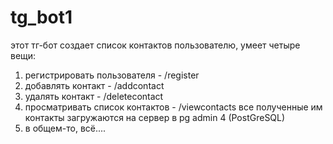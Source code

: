 # tg_bot1
этот тг-бот создает список контактов пользователю, умеет четыре вещи:
1) регистрировать пользователя - /register
2) добавлять контакт - /addcontact
3) удалять контакт - /deletecontact
4) просматривать список контактов - /viewcontacts
все полученные им контакты загружаются на сервер в pg admin 4 (PostGreSQL)
5) в общем-то, всё....
